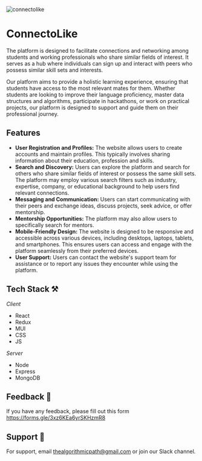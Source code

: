 
![connectolike](https://github.com/mr-optimizer/Connectolike/assets/72147285/80a6361e-6136-4ad9-9f9a-d2df666e239a)

# ConnectoLike 
The platform is designed to facilitate connections and networking among students and working professionals who share similar fields of interest. It serves as a hub where individuals can sign up and interact with peers who possess similar skill sets and interests.

Our platform aims to provide a holistic learning experience, ensuring that students have access to the most relevant mates for them. Whether students are looking to improve their language proficiency, master data structures and algorithms, participate in hackathons, or work on practical projects, our platform is designed to support and guide them on their professional journey.

## Features
- **User Registration and Profiles:** The website allows users to create accounts and maintain profiles. This typically involves sharing information about their education, profession and skills.
- **Search and Discovery:** Users can explore the platform and search for others who share similar fields of interest or possess the same skill sets. The platform may employ various search filters such as industry, expertise, company, or educational background to help users find relevant connections.
- **Messaging and Communication:** Users can start communicating with their peers and exchange ideas, discuss projects, seek advice, or offer mentorship.
- **Mentorship Opportunities:** The platform may also allow users to specifically search for mentors.
- **Mobile-Friendly Design:** The website is designed to be responsive and accessible across various devices, including desktops, laptops, tablets, and smartphones. This ensures users can access and engage with the platform seamlessly from their preferred devices.
- **User Support:** Users can contact the website's support team for assistance or to report any issues they encounter while using the platform.

## Tech Stack ⚒️

*Client* 
- React
- Redux
- MUI
- CSS
- JS

*Server* 
- Node
- Express
- MongoDB

## Feedback 💬

If you have any feedback, please fill out this form https://forms.gle/3xz6KEa6yrSKHzmR8


## Support 💁

For support, email thealgorithmicpath@gmail.com or join our Slack channel.
